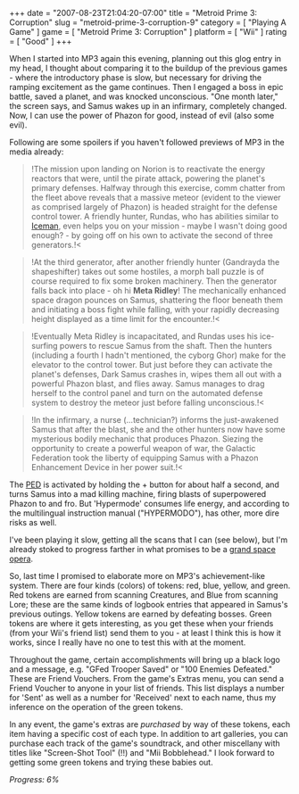 +++
date = "2007-08-23T21:04:20-07:00"
title = "Metroid Prime 3: Corruption"
slug = "metroid-prime-3-corruption-9"
category = [ "Playing A Game" ]
game = [ "Metroid Prime 3: Corruption" ]
platform = [ "Wii" ]
rating = [ "Good" ]
+++

When I started into MP3 again this evening, planning out this glog entry in my head, I thought about comparing it to the buildup of the previous games - where the introductory phase is slow, but necessary for driving the ramping excitement as the game continues.  Then I engaged a boss in epic battle, saved a planet, and was knocked unconscious.  "One month later," the screen says, and Samus wakes up in an infirmary, completely changed.  Now, I can use the power of Phazon for good, instead of evil (also some evil).

Following are some spoilers if you haven't followed previews of MP3 in the media already:  
>!The mission upon landing on Norion is to reactivate the energy reactors that were, until the pirate attack, powering the planet's primary defenses.  Halfway through this exercise, comm chatter from the fleet above reveals that a massive meteor (evident to the viewer as comprised largely of Phazon) is headed straight for the defense control tower.  A friendly hunter, Rundas, who has abilities similar to <a href="http://en.wikipedia.org/wiki/Iceman_%28comics%29">Iceman</a>, even helps you on your mission - maybe I wasn't doing good enough? - by going off on his own to activate the second of three generators.!<

>!At the third generator, after another friendly hunter (Gandrayda the shapeshifter) takes out some hostiles, a morph ball puzzle is of course required to fix some broken machinery.  Then the generator falls back into place - oh hi <b>Meta Ridley</b>!  The mechanically enhanced space dragon pounces on Samus, shattering the floor beneath them and initiating a boss fight while falling, with your rapidly decreasing height displayed as a time limit for the encounter.!<

>!Eventually Meta Ridley is incapacitated, and Rundas uses his ice-surfing powers to rescue Samus from the shaft.  Then the hunters (including a fourth I hadn't mentioned, the cyborg Ghor) make for the elevator to the control tower.  But just before they can activate the planet's defenses, Dark Samus crashes in, wipes them all out with a powerful Phazon blast, and flies away.  Samus manages to drag herself to the control panel and turn on the automated defense system to destroy the meteor just before falling unconscious.!<

>!In the infirmary, a nurse (...technician?) informs the just-awakened Samus that after the blast, she and the other hunters now have some mysterious bodily mechanic that produces Phazon.  Siezing the opportunity to create a powerful weapon of war, the Galactic Federation took the liberty of equipping Samus with a Phazon Enhancement Device in her power suit.!<

The <a href="http://www.youtube.com/watch?v=HYZLT_LIQoQ">PED</a> is activated by holding the + button for about half a second, and turns Samus into a mad killing machine, firing blasts of superpowered Phazon to and fro.  But 'Hypermode' consumes life energy, and according to the multilingual instruction manual ("HYPERMODO"), has other, more dire risks as well.

I've been playing it slow, getting all the scans that I can (see below), but I'm already stoked to progress farther in what promises to be a <a href="http://www.youtube.com/watch?v=2ke3iyT-zRA">grand space opera</a>.

So, last time I promised to elaborate more on MP3's achievement-like system.  There are four kinds (colors) of tokens: red, blue, yellow, and green.  Red tokens are earned from scanning Creatures, and Blue from scanning Lore; these are the same kinds of logbook entries that appeared in Samus's previous outings.  Yellow tokens are earned by defeating bosses.  Green tokens are where it gets interesting, as you get these when your friends (from your Wii's friend list) send them to you - at least I think this is how it works, since I really have no one to test this with at the moment.

Throughout the game, certain accomplishments will bring up a black logo and a message, e.g. "GFed Trooper Saved" or "100 Enemies Defeated."  These are Friend Vouchers.  From the game's Extras menu, you can send a Friend Voucher to anyone in your list of friends.  This list displays a number for 'Sent' as well as a number for 'Received' next to each name, thus my inference on the operation of the green tokens.

In any event, the game's extras are <i>purchased</i> by way of these tokens, each item having a specific cost of each type.  In addition to art galleries, you can purchase each track of the game's soundtrack, and other miscellany with titles like "Screen-Shot Tool" (!!) and "Mii Bobblehead."  I look forward to getting some green tokens and trying these babies out.

<i>Progress: 6%</i>

